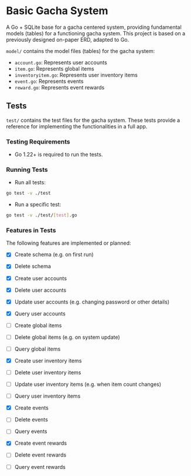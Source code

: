 **Basic Gacha System**
==========================

A Go + SQLite base for a gacha centered system, providing fundamental models (tables) for a functioning gacha system. This project is based on a previously designed on-paper ERD, adapted to Go.

`model/` contains the model files (tables) for the gacha system:

* `account.go`: Represents user accounts
* `item.go`: Represents global items
* `inventoryitem.go`: Represents user inventory items
* `event.go`: Represents events
* `reward.go`: Represents event rewards

**Tests**
--------

`test/` contains the test files for the gacha system. These tests provide a reference for implementing the functionalities in a full app.

### Testing Requirements

* Go 1.22+ is required to run the tests.

### Running Tests

* Run all tests:
```bash
go test -v ./test
```
* Run a specific test:
```bash
go test -v ./test/[test].go
```

### Features in Tests

The following features are implemented or planned:

- [x] Create schema (e.g. on first run)
- [x] Delete schema

- [x] Create user accounts
- [x] Delete user accounts
- [x] Update user accounts (e.g. changing password or other details)
- [x] Query user accounts

- [ ] Create global items
- [ ] Delete global items (e.g. on system update)
- [ ] Query global items

- [x] Create user inventory items
- [ ] Delete user inventory items
- [ ] Update user inventory items (e.g. when item count changes)
- [ ] Query user inventory items

- [x] Create events
- [ ] Delete events
- [ ] Query events

- [x] Create event rewards
- [ ] Delete event rewards
- [ ] Query event rewards
